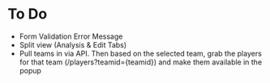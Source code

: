 # To Do

- Form Validation Error Message
- Split view (Analysis & Edit Tabs)
- Pull teams in via API. Then based on the selected team, grab the players for that team (/players?teamid={teamid}) and make them available in the popup

